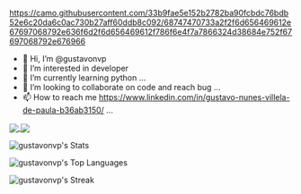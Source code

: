 https://camo.githubusercontent.com/33b9fae5e152b2782ba90fcbdc76bdb52e6c20da6c0ac730b27aff60ddb8c092/68747470733a2f2f6d656469612e67697068792e636f6d2f6d656469612f786f6e4f7a7866324d38684e752f67697068792e676966



- 👋 Hi, I’m @gustavonvp
- 👀 I’m interested in developer
- 🌱 I’m currently learning  python ...
- 💞️ I’m looking to collaborate on code and reach bug ...
- 📫 How to reach me https://www.linkedin.com/in/gustavo-nunes-villela-de-paula-b36ab3150/  ...

<!---
gustavonvp/gustavonvp is a ✨ special ✨ repository because its `README.md` (this file) appears on your GitHub profile.
You can click the Preview link to take a look at your changes.
--->

<a href=""><img align="center" src="https://github-readme-stats-sigma-five.vercel.app/api/top-langs/?username=gustavonvp&langs_count=16&theme=react&line_height=40&hide=css"/> </a>
<a href=""><img align="center" src="https://github-readme-stats-sigma-five.vercel.app/api/?username=gustavonvp&theme=react&line_height=40&hide=css"/> </a>

![gustavonvp's Stats](https://github-readme-stats.vercel.app/api?username=gustavonvp&theme=vue-dark&show_icons=true&hide_border=true&count_private=true)

![gustavonvp's Top Languages](https://github-readme-stats.vercel.app/api/top-langs/?username=gustavonvp&theme=vue-dark&show_icons=true&hide_border=true&layout=compact)

![gustavonvp's Streak](https://github-readme-streak-stats.herokuapp.com/?user=gustavonvp&theme=vue-dark&hide_border=true)
